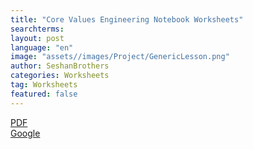 ```yaml
---
title: "Core Values Engineering Notebook Worksheets"
searchterms:
layout: post
language: "en"
image: "assets//images/Project/GenericLesson.png"
author: SeshanBrothers
categories: Worksheets
tag: Worksheets
featured: false
---
```


<a href="/translations/en-us/Worksheets/2022FLLTutorials-CVWorksheets.pdf">PDF</a><br>
<a href="https://docs.google.com/presentation/d/1xVRxlnJhT94F7EvrhejzaK2hKptG1wfDjtHF_EJ8QWE/edit?usp=sharing">Google</a><br>
